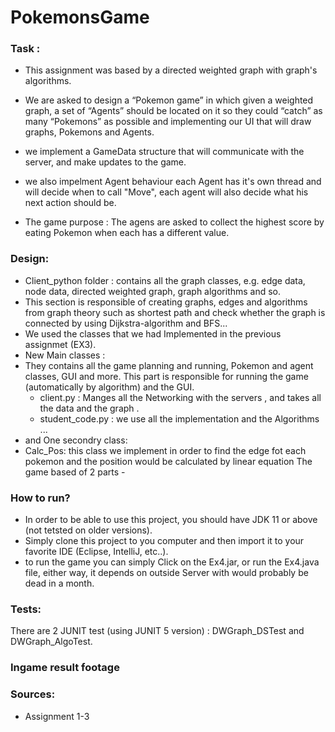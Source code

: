 # PokemonsGame


### Task :

- This assignment was based by a directed weighted graph with graph's algorithms.
-  We are asked to design a “Pokemon game” in which given a weighted graph,  a set of “Agents” should be located on it so they could “catch” as many “Pokemons” as possible and  implementing our UI that will draw graphs, Pokemons and Agents.

- we implement a GameData structure that will communicate with the server, and make updates to the game.
- we also impelment Agent behaviour each Agent has it's own thread and will decide when to call "Move", each agent will also decide what his next action should be.

- The game purpose : The agens are asked to collect the highest score by eating Pokemon when each has a different value. 


### Design:

- Client_python folder : contains all the graph classes, e.g. edge data, node data, directed weighted graph, graph algorithms and so.
-  This section is responsible of creating graphs, edges and algorithms from graph theory such as shortest path and check whether the graph is connected by using Dijkstra-algorithm and BFS...
-  We used the classes that we had Implemented in the previous assignmet (EX3).
-  New Main classes : 
-   They contains all the game planning and running, Pokemon and agent classes, GUI and more.
This part is responsible for running the game (automatically by algorithm) and the GUI.
    -  client.py : Manges all the Networking with  the servers , and takes all the data  and the graph .
    -  student_code.py : we use all the implementation and the Algorithms ...
- and One secondry class:
 - Calc_Pos: this class we implement in order to find the edge fot each pokemon and the position would be calculated  by linear equation
The game based of 2 parts -

### How to run?
 - In order to be able to use this project, you should have JDK 11 or above (not tetsted on older versions).
 - Simply clone this project to you computer and then import it to your favorite IDE (Eclipse, IntelliJ, etc..).
 - to run the game you can simply Click on the Ex4.jar, or run the Ex4.java file, either way, it depends on outside Server with would probably be dead in a month.

### Tests:
There are 2 JUNIT test (using JUNIT 5 version) :
DWGraph_DSTest and DWGraph_AlgoTest.

### Ingame result footage

### Sources:
- Assignment 1-3


